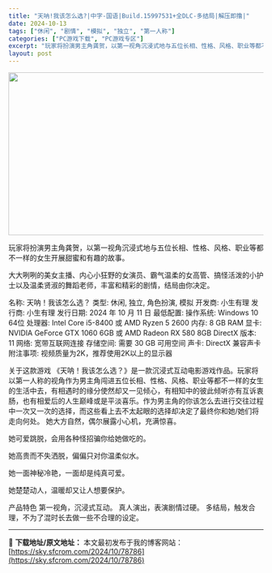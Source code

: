 ```yaml
---
title: "天呐!我该怎么选?|中字-国语|Build.15997531+全DLC-多结局|解压即撸|"
date: 2024-10-13
tags: ["休闲", "剧情", "模拟", "独立", "第一人称"]
categories: ["PC游戏下载", "PC游戏专区"]
excerpt: "玩家将扮演男主角龚贺，以第一视角沉浸式地与五位长相、性格、风格、职业等都不一样的女生开展甜蜜和有趣的故事。 大大咧咧的美女主播、内心小狂野的女演员、霸气温柔的女高管、搞怪活泼的小护士以及温柔贤淑的舞蹈老师，丰富和精彩的剧情，结局由你决定。 名称: 天呐！我该怎么选？ 类型: 休闲, 独立, 角色扮演&hellip;"
layout: post
---
```


<img class="aligncenter size-full wp-image-78781" src="https://sky.sfcrom.com/wp-content/uploads/2024/10/2024101308185965.webp" alt="" width="570" height="321" />

玩家将扮演男主角龚贺，以第一视角沉浸式地与五位长相、性格、风格、职业等都不一样的女生开展甜蜜和有趣的故事。

大大咧咧的美女主播、内心小狂野的女演员、霸气温柔的女高管、搞怪活泼的小护士以及温柔贤淑的舞蹈老师，丰富和精彩的剧情，结局由你决定。

名称: 天呐！我该怎么选？
类型: 休闲, 独立, 角色扮演, 模拟
开发商: 小生有理
发行商: 小生有理
发行日期: 2024 年 10 月 11 日
最低配置:
操作系统: Windows 10 64位
处理器: Intel Core i5-8400 或 AMD Ryzen 5 2600
内存: 8 GB RAM
显卡: NVIDIA GeForce GTX 1060 6GB 或 AMD Radeon RX 580 8GB
DirectX 版本: 11
网络: 宽带互联网连接
存储空间: 需要 30 GB 可用空间
声卡: DirectX 兼容声卡
附注事项: 视频质量为2K，推荐使用2K以上的显示器

关于这款游戏
《天呐！我该怎么选？》是一款沉浸式互动电影游戏作品。玩家将以第一人称的视角作为男主角闯进五位长相、性格、风格、职业等都不一样的女生的生活中去，有相遇时的缘分使然却又一见倾心，有相知中的彼此倾听亦有互诉衷肠，也有相爱后的人生巅峰或是平淡喜乐。作为男主角的你该怎么去进行交往过程中一次又一次的选择，而这些看上去不太起眼的选择却决定了最终你和她/她们将走向何处。
她大方自然，偶尔展露小心机，充满惊喜。

她可爱跳脱，会用各种怪招骗你给她做吃的。

她高贵而不失洒脱，偏偏只对你温柔似水。

她一面神秘冷艳，一面却是纯真可爱。

她楚楚动人，温暖却又让人想要保护。

产品特色
第一视角，沉浸式互动。
真人演出，表演剧情过硬。
多结局，触发合理，不为了混时长去做一些不合理的设定。

---
📖 **下载地址/原文地址：** 本文最初发布于我的博客网站：[https://sky.sfcrom.com/2024/10/78786](https://sky.sfcrom.com/2024/10/78786)
